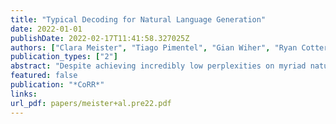 ```yaml
---
title: "Typical Decoding for Natural Language Generation"
date: 2022-01-01
publishDate: 2022-02-17T11:41:58.327025Z
authors: ["Clara Meister", "Tiago Pimentel", "Gian Wiher", "Ryan Cotterell"]
publication_types: ["2"]
abstract: "Despite achieving incredibly low perplexities on myriad natural language corpora, today's language models still often underperform when used to generate text. This dichotomy has puzzled the language generation community for the last few years. In this work, we posit that the abstraction of natural language as a communication channel (à la Shannon, 1948) can provide new insights into the behaviors of probabilistic language generators, e.g., why high-probability texts can be dull or repetitive. Humans use language as a means of communicating information, and do so in an efficient yet error-minimizing manner, choosing each word in a string with this (perhaps subconscious) goal in mind. We propose that generation from probabilistic models should mimic this behavior. Rather than always choosing words from the high-probability region of the distribution--which have a low Shannon information content--we sample from the set of words with an information content close to its expected value, i.e., close to the conditional entropy of our model. This decision criterion can be realized through a simple and efficient implementation, which we call typical sampling. Automatic and human evaluations show that, in comparison to nucleus and top-k sampling, typical sampling offers competitive performance in terms of quality while consistently reducing the number of degenerate repetitions."
featured: false
publication: "*CoRR*"
links:
url_pdf: papers/meister+al.pre22.pdf
---
```


